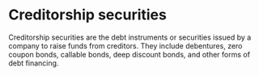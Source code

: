 # Creditorship securities
Creditorship securities are the debt instruments or securities issued by a company to raise funds from creditors. They include debentures, zero coupon bonds, callable bonds, deep discount bonds, and other forms of debt financing.
